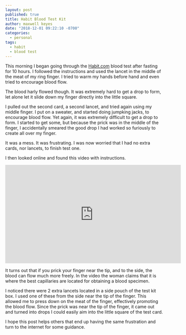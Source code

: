 ```yaml
---
layout: post
published: true
title: Habit Blood Test Kit
author: maxwell keyes
date: "2018-12-01 09:22:10 -0700"
categories:
  - personal
tags:
  - habit
  - blood test
---
```


This morning I began going through the [Habit.com](https://habit.com/) blood
test after fasting for 10 hours. I followed the instructions and used the lancet
in the middle of the meat of my ring finger. I tried to warm my hands before
hand and even tried to encourage blood flow.

The blood harly flowed though. It was extremely hard to get a drop to form, let
alone let it slide down my finger directly into the little square.

I pulled out the second card, a second lancet, and tried again using my middle
finger. I put on a sweater, and started doing jumpking jacks, to encourage blood
flow. Yet again, it was extremely difficult to get a drop to form. I started to
get some, but because the prick was in the middle of the finger, I accidentally
smeared the good drop I had worked so furiously to create all over my finger.

It was a mess. It was frustrating. I was now worried that I had no extra cards,
nor lancets, to finish test one.

I then looked online and found this video with instructions.

<iframe width="560" height="315" src="https://www.youtube.com/embed/JPJ4l7QZ9eM?start=174" frameborder="0" allow="accelerometer; autoplay; encrypted-media; gyroscope; picture-in-picture" allowfullscreen></iframe>

It turns out that if you prick your finger near the tip, and to the side,
the blood can flow much more freely. In the video the woman claims that it is
where the best capillaries are located for obtaining a blood specimen.

I noticed there were 2 extra lancets located in a side pouch of the test kit
box. I used one of these from the side near the tip of the finger. This allowed
me to press down on the meat of the finger, effectively promoting the blood
flow. Since the prick was near the tip of the finger, it came out and turned
into drops I could easily aim into the little square of the test card.

I hope this post helps others that end up having the same frustration and turn
to the internet for some guidance.

